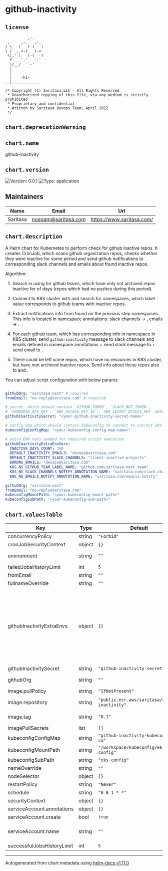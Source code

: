 
# github-inactivity

## `license`
```
          ,-.
 ,     ,-.   ,-.
/ \   (   )-(   )
\ |  ,.>-(   )-<
 \|,' (   )-(   )
  Y ___`-'   `-'
  |/__/   `-'
  |
  |
  |    -hi-
__|_____________

/* Copyright (C) Saritasa,LLC - All Rights Reserved
 * Unauthorized copying of this file, via any medium is strictly prohibited
 * Proprietary and confidential
 * Written by Saritasa Devops Team, April 2022
 */

```

## `chart.deprecationWarning`

## `chart.name`

github-inactivity

## `chart.version`

![Version: 0.0.1](https://img.shields.io/badge/Version-0.0.1-informational?style=flat-square) ![Type: application](https://img.shields.io/badge/Type-application-informational?style=flat-square)

## Maintainers

| Name | Email | Url |
| ---- | ------ | --- |
| Saritasa | <nospam@saritasa.com> | <https://www.saritasa.com/> |

## `chart.description`

A Helm chart for Kubernetes to perform check for github inactive repos. It
creates CronJob, which scans github organization repos, checks whether they
were inactive for some period and send github notifications to corresponding
slack channels and emails about found inactive repos.

Algorithm:

  1. Search in <github-org> using <github-token> for github teams, which
  have only not archived repos inactive for <inactive-days-count> of days
  (repos which had no pushes during this period).

  2. Connect to K8S cluster with <kubeconfig-path> and search for
  namespaces, which <k8s-ns-github-team-label-name> label value corresponds
  to github teams with inactive repos.

  3. Extract notifications info from found on the previous step namespaces.
  This info is located in namespace annotations: slack channels ->
  <k8s-ns-slack-channels-notify-annotation-name>, emails ->
  <k8s-ns-emails-notify-annotation-name>.

  4. For each github team, which has corresponding info in namespace in
  K8S cluster, send `github-inactivity` message to slack channels and
  emails defined in namespace annotations + send slack message to
  <default-inactivity-slack-channels> + send email to
  <default-inactivity-emails>.

  5. There could be left some repos, which have no resources in K8S cluster,
  but have mot archived inactive repos. Send info about these repos also
  to <default-inactivity-slack-channels> and <default-inactivity-emails>.

You can adjust script configuration with below params:

```yaml

githubOrg: "saritasa-nest" # required
fromEmail: "no-reply@saritasa.com" # required

# secret, which should contain `GITHUB_TOKEN`, `SLACK_BOT_TOKEN`,
# `SENDGRID_API_KEY`, `AWS_ACCESS_KEY_ID`, `AWS_SECRET_ACCESS_KEY` data
githubInactivitySecret: "<your-github-inactivity-secret-name>"

# config map which should contain kubeconfig to connect to correct EKS
kubeconfigConfigMap: "<your-kubeconfig-config-map-name>"

# extra ENV vars needed for required script execution
githubInactivityExtraEnvVars:
  INACTIVE_DAYS_COUNT: 190
  DEFAULT_INACTIVITY_EMAILS: "devops@saritasa.com"
  DEFAULT_INACTIVITY_SLACK_CHANNELS: "client-inactive-projects"
  ERRORS_EMAILS: "devops@saritasa.com"
  K8S_NS_GITHUB_TEAM_LABEL_NAME: "github.com/saritasa-nest.team"
  K8S_NS_SLACK_CHANNELS_NOTIFY_ANNOTATION_NAME: "saritasa.com/slack.channels.notify"
  K8S_NS_EMAILS_NOTIFY_ANNOTATION_NAME: "saritasa.com/emails.notify"

githubOrg: "saritasa-nest"
fromEmail: "no-reply@saritasa.com"
kubeconfigMountPath: "<your-kubeconfig-mount-path>"
kubeconfigSubPath: "<your-kubeconfig-sub-path>"

```

## `chart.valuesTable`

| Key | Type | Default | Description |
|-----|------|---------|-------------|
| concurrencyPolicy | string | `"Forbid"` | not allow concurrent job builds |
| cronJobSecurityContext | object | `{}` |  |
| environment | string | `""` | name of the environment you're placing the github-inactivity for like dev, prod, staging |
| failedJobsHistoryLimit | int | `5` |  |
| fromEmail | string | `""` | sender email for inactive repos notifications |
| fullnameOverride | string | `""` |  |
| githubInactivityExtraEnvs | object | `{}` | extra ENV vars needed for required script execution (default values are show below, you can change them if it is needed)  INACTIVE_DAYS_COUNT: 190 DEFAULT_INACTIVITY_EMAILS: "" DEFAULT_INACTIVITY_SLACK_CHANNELS: "" ERRORS_EMAILS: "" K8S_NS_GITHUB_TEAM_LABEL_NAME: "github.com/saritasa-nest.team" K8S_NS_SLACK_CHANNELS_NOTIFY_ANNOTATION_NAME: "saritasa.com/slack.channels.notify" K8S_NS_EMAILS_NOTIFY_ANNOTATION_NAME: "saritasa.com/emails.notify" |
| githubInactivitySecret | string | `"github-inactivity-secret"` |  |
| githubOrg | string | `""` | name of github-organization in which inactive repos should be found |
| image.pullPolicy | string | `"IfNotPresent"` | pull policy |
| image.repository | string | `"public.ecr.aws/saritasa/github-inactivity"` | container repository, adjust in https://github.com/saritasa-nest/saritasa-devops-docker-images/pull/29 |
| image.tag | string | `"0.1"` | Overrides the image tag whose default is the chart appVersion. |
| imagePullSecrets | list | `[]` | credentials for docker login |
| kubeconfigConfigMap | string | `"github-inactivity-kubeconfig-cm"` |  |
| kubeconfigMountPath | string | `"/workspace/kubeconfig/eks-config"` |  |
| kubeconfigSubPath | string | `"eks-config"` |  |
| nameOverride | string | `""` |  |
| nodeSelector | object | `{}` |  |
| restartPolicy | string | `"Never"` |  |
| schedule | string | `"0 0 1 * *"` | run job in the 1st day of the month |
| securityContext | object | `{}` |  |
| serviceAccount.annotations | object | `{}` | Annotations to add to the service account |
| serviceAccount.create | bool | `true` | Specifies whether a service account should be created |
| serviceAccount.name | string | `""` | The name of the service account to use. If not set and create is true, a name is generated using the fullname template |
| successfulJobsHistoryLimit | int | `5` |  |

----------------------------------------------
Autogenerated from chart metadata using [helm-docs v1.11.0](https://github.com/norwoodj/helm-docs/releases/v1.11.0)
